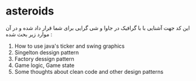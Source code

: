 # asteroids
این کد جهت آشنایی با با گرافیک در جاوا و شی گرایی برای شما قرار داد شده و در آن موارد زیر بحث شده :
1. How to use java's ticker and swing graphics
2. Singelton dessign pattern 
3. Factory dessign pattern
4. Game logic, Game state
5. Some thoughts about clean code and other design patterns

